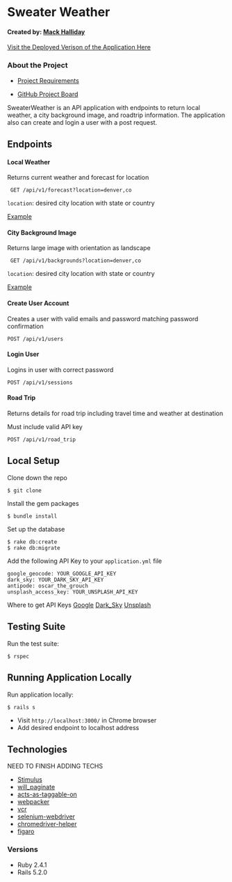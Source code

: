 # Sweater Weather
#### Created by: [Mack Halliday](https://github.com/MackHalliday)

[Visit the Deployed Verison of the Application Here](https://warm-oasis-92262.herokuapp.com/)

### About the Project

* [Project Requirements](https://backend.turing.io/module3/projects/sweater_weather)

* [GitHub Project Board](https://github.com/MackHalliday/sweater_weather/projects/1)

 SweaterWeather is an API application with endpoints to return local weather, a city background image, and roadtrip information. The application also can create and login a user with a post request.

## Endpoints
#### Local Weather
Returns current weather and forecast for location

``` GET /api/v1/forecast?location=denver,co```

```location```: desired city location with state or country

[Example](https://sweater-weather-halliday.herokuapp.com/api/v1/forecast?location=denver,co)
#### City Background Image

Returns large image with orientation as landscape

``` GET /api/v1/backgrounds?location=denver,co```

```location```: desired city location with state or country

[Example](https://sweater-weather-halliday.herokuapp.com/api/v1/backgrounds?location=denver,co)

#### Create User Account

Creates a user with valid emails and password matching password confirmation

```POST /api/v1/users```

#### Login User

Logins in user with correct password

```POST /api/v1/sessions ```

#### Road Trip

Returns details for road trip including travel time and weather at destination

Must include valid API key

``` POST /api/v1/road_trip ```

## Local Setup

Clone down the repo
```
$ git clone
```

Install the gem packages
```
$ bundle install
```

Set up the database
```
$ rake db:create
$ rake db:migrate

```

Add the following API Key to your `application.yml` file

``` 
google_geocode: YOUR_GOOGLE_API_KEY
dark_sky: YOUR_DARK_SKY_API_KEY
antipode: oscar_the_grouch
unsplash_access_key: YOUR_UNSPLASH_API_KEY
```
Where to get API Keys
[Google](https://developers.google.com/maps/documentation/javascript/get-api-key)
[Dark_Sky](https://darksky.net/dev)
[Unsplash](https://unsplash.com/developers)

## Testing Suite
Run the test suite:
```
$ rspec
```

## Running Application Locally 
Run application locally:
```
$ rails s
```
- Visit `http://localhost:3000/` in Chrome browser 
- Add desired endpoint to localhost address

## Technologies
NEED TO FINISH ADDING TECHS
* [Stimulus](https://github.com/stimulusjs/stimulus)
* [will_paginate](https://github.com/mislav/will_paginate)
* [acts-as-taggable-on](https://github.com/mbleigh/acts-as-taggable-on)
* [webpacker](https://github.com/rails/webpacker)
* [vcr](https://github.com/vcr/vcr)
* [selenium-webdriver](https://www.seleniumhq.org/docs/03_webdriver.jsp)
* [chromedriver-helper](http://chromedriver.chromium.org/)
* [figaro](https://github.com/laserlemon/figaro)

### Versions
* Ruby 2.4.1
* Rails 5.2.0
